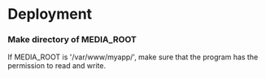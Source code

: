 # Deployment

### Make directory of MEDIA_ROOT

If MEDIA_ROOT is '/var/www/myapp/', make sure that the program has the permission
to read and write.

